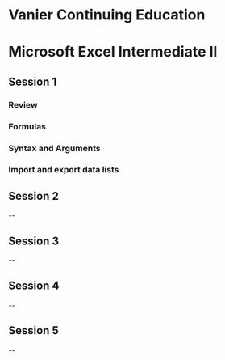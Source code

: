 # Vanier Continuing Education
# Microsoft Excel Intermediate II

## Session 1

### Review

### Formulas

### Syntax and Arguments

### Import and export data lists

## Session 2
--

## Session 3
--

## Session 4
--

## Session 5
--

